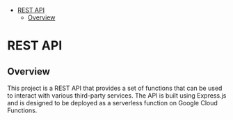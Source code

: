 <!-- START doctoc generated TOC please keep comment here to allow auto update -->
<!-- DON'T EDIT THIS SECTION, INSTEAD RE-RUN doctoc TO UPDATE -->

- [REST API](#rest-api)
  - [Overview](#overview)

<!-- END doctoc generated TOC please keep comment here to allow auto update -->

# REST API

## Overview

This project is a REST API that provides a set of functions that can be used to interact with various third-party services. The API is built using Express.js and is designed to be deployed as a serverless function on Google Cloud Functions.
